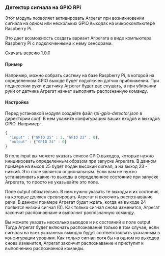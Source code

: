 ### Детектор сигнала на GPIO RPi
Этот модуль позволяет активировать Агрегат при возникновении сигнала на одном или нескольких GPIO выходах на микрокомпьютере Raspberry Pi.

Это дает возможность создать вариант Агрегата в виде компьютера Raspberry Pi с подключенными к нему сенсорами.

[Скачать версию 1.0.0](https://bintray.com/artifact/download/uzyovoys/aggregate/com/aggregate/rpi-gpio-detector/1.0.0/rpi-gpio-detector-1.0.0.jar)

#### Пример
Например, можно собрать систему на базе Raspberry Pi, в которой на определенном GPIO выходе будет подключен датчик приближения. При поднесении руки к датчику Агрегат будет вас слушать, а при убирании руки от датчика Агрегат начнет выполнять распознанную команду.

#### Настройка
Перед установкой модуля создайте файл _rpi-gpio-detector.json_ в директории _conf_. В нем укажите конфигурацию ваших входов и выходов GPIO. Например:

```javascript
{
  "input" : {"GPIO 25" : 1, "GPIO 23" : 0},
  "output" : {"GPIO 24" : 0}
}
```

В поле input вы можете указать список GPIO выходов, которые нужно инициировать определенным образом при запуске Агрегата.
В данном примере на выход 25 будет подан высокий сигнал, а на выход 23 - низкий.
Это поле является опциональным. Если вам не нужно устанавливать какие-то выходы в определенное состояние при запуске Агрегата, то просто не указывайте это поле.

Поле output обязательно. В нем нужно указать те выходы и их состония, на которые должен среагировать Агрегат и включить распознавание речи.
В данном примере Агрегат будет ждать, когда на выходе 24 появится низкий сигнал (0). Как только сигнал снова изменится, Агрегат закончит распознавнаие и выполнит распознанную команду.

Вы можете указать несколько вызодов и их состояний в поле output. Тогда Агрегат будет включать распознавание только в том случае, если сигналы на всех указанных выходах будут соответствовать указанным в конфигурации уровням.
Как только сигнал хотя бы на одном из выходов снова изменится, Агрегат закончит распознавание и приступит к выполнению распознанной команды.
